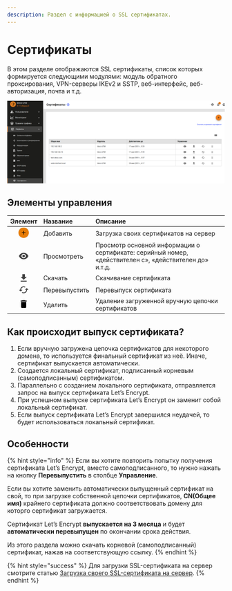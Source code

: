 ```yaml
---
description: Раздел с информацией о SSL сертификатах.
---
```


# Сертификаты

В этом разделе отображаются SSL сертификаты, список которых формируется следующими модулями: модуль обратного проксирования, VPN-серверы IKEv2 и SSTP, веб-интерфейс, веб-авторизация, почта и т.д.

![](../../../.gitbook/assets/cert9-11.png)

## Элементы управления

| Элемент | Название | Описание |
| :---: | :--- | :--- |
|  ![](../../../.gitbook/assets/ok_with_icon%20%283%29%20%283%29%20%283%29%20%286%29%20%286%29%20%285%29%20%283%29.png)  | Добавить | Загрузка своих сертификатов на сервер |
| ![](../../../.gitbook/assets/eye-icon%20%282%29%20%282%29%20%282%29%20%282%29%20%282%29%20%282%29%20%282%29%20%284%29%20%284%29%20%284%29%20%283%29.png)  | Просмотреть | Просмотр основной информации о сертификате: серийный номер, «действителен с», «действителен до» и.т.д. |
| ![](../../../.gitbook/assets/download_icon.png)  | Скачать | Скачивание сертификата |
| ![](../../../.gitbook/assets/re-release_icon.png)  | Перевыпустить | Перевыпуск сертификата |
| ![](../../../.gitbook/assets/delete_icon.png)  | Удалить | Удаление загруженной вручную цепочки сертификатов |

## Как происходит выпуск сертификата?

1. Если вручную загружена цепочка сертификатов для некоторого домена, то используется финальный сертификат из неё. Иначе, сертификат выпускается автоматически.
2. Создается локальный сертификат, подписанный корневым \(самоподписанным\) сертификатом.
3. Параллельно с созданием локального сертификата, отправляется запрос на выпуск сертификата Let’s Encrypt.
4. При успешном выпуске сертификата Let’s Encrypt он заменит собой локальный сертификат.
5. Если выпуск сертификата Let’s Encrypt завершился неудачей, то будет использоваться локальный сертификат.

## Особенности

{% hint style="info" %}
Если вы хотите повторить попытку получения сертификата Let’s Encrypt, вместо самоподписанного, то нужно нажать на кнопку **Перевыпустить** в столбце **Управление**.

Если вы хотите заменить автоматически выпущенный сертификат на свой, то при загрузке собственной цепочки сертификатов, **CN\(Общее имя\)** крайнего сертификата должно соответствовать домену для которго сертификат загружается. 

Сертификат Let’s Encrypt **выпускается на 3 месяца** и будет **автоматически перевыпущен** по окончании срока действия. 

Из этого раздела можно скачать корневой \(самоподписанный\) сертификат, нажав на соответствующую ссылку. 
{% endhint %}

{% hint style="success" %}
Для загрузки SSL-сертификата на сервер смотрите статью  [Загрузка своего SSL-сертификата на сервер](upload-ssl-certificate-to-server.md).
{% endhint %}

